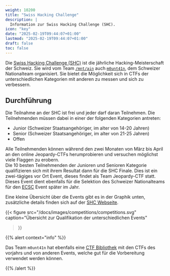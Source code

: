 ```yaml
---
weight: 10200
title: "Swiss Hacking Challenge"
description: |
  Information zur Swiss Hacking Challenge (SHC).
icon: "key"
date: "2025-02-19T09:44:07+01:00"
lastmod: "2025-02-19T09:44:07+01:00"
draft: false
toc: false
---
```


Die [Swiss Hacking Challenge (SHC)][shc] ist die jährliche Hacking-Meisterschaft
der Schweiz. Sie wird vom Team [`/mnt/ain`][m0unt41n] auch
[`m0unt41n`][m0unt41n], dem Schweizer Nationalteam organisiert. Sie bietet die
Möglichkeit sich in CTFs der unterschiedlichen Kategorien mit anderen zu messen
und sich zu verbessern.

## Durchführung

Die Teilnahme an der SHC ist frei und jeder darf daran Teilnehmen.
Die Teilnehmenden müssen dabei in einer der folgenden Kategorien antreten:

- Junior (Schweizer Staatsangehöriger, im alter von 14-20 Jahren)
- Senior (Schweizer Staatsangehöriger, im alter von 21-25 Jahren)
- Offen

Alle Teilnehmenden können während den zwei Monaten von März bis April an den
online Jeopardy-CTFs herumprobieren und versuchen möglichst viele Flaggen zu
erobern.  
Die 10 besten Teilnehmenden der Junioren und Senioren Kategorie qualifizieren
sich mit ihrem Resultat dann für die SHC Finale. Dies ist ein zwei-tägiges
vor Ort Event, dieses findet als Team Jeopardy-CTF statt.  
Dieses Event dient ebenfalls für die Selektion des Schweizer Nationalteams für
den [ECSC][ecsc] Event später im Jahr.

Eine kleine Übersicht über die Events gibt es in der Graphik unten, zusätzliche
details finden sich auf der [SHC Webseite][shc-competitions].

{{< figure
  src="/docs/images/competitions/competitions.svg"
  caption="Übersicht zur Qualifikation der unterschiedlichen Events"
>}}

{{% alert context="info" %}}

Das Team `m0unt41n` hat ebenfalls eine [CTF Bibliothek][m0unt41n-library] mit
den CTFs des vorjahrs und von anderen Events, welche gut für die Vorbereitung
verwendet werden können.

{{% /alert %}}

[shc]: https://swiss-hacking-challenge.ch/
[shc-competitions]: https://swiss-hacking-challenge.ch/competitions
[m0unt41n]: https://ctftime.org/team/152367
[m0unt41n-library]: https://library.m0unt41n.ch/
[ecsc]: https://ecsc.eu/

